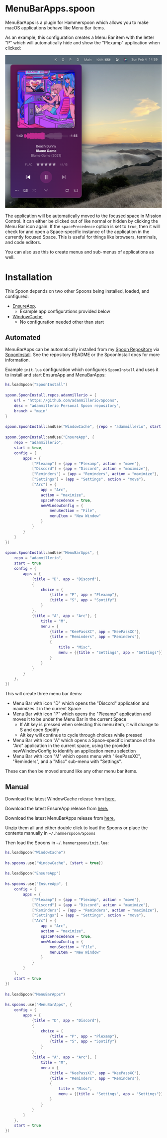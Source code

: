 # MenuBarApps.spoon
MenuBarApps is a plugin for Hammerspoon which allows you to make macOS applications behave like Menu Bar items.

As an example, this configuration creates a Menu Bar item with the letter "P" which will automatically hide and show the "Plexamp" application when clicked:

![Screenshot](docs/images/menu.png)

The application will be automatically moved to the focused space in Mission Control. It can either be clicked out of like normal or hidden by clicking the Menu Bar icon again. If the `spacePrecedence` option is set to `true`, then it will check for and open a Space-specific instance of the application in the currently focused Space. This is useful for things like browsers, terminals, and code editors.

You can also use this to create menus and sub-menus of applications as well.

# Installation

This Spoon depends on two other Spoons being installed, loaded, and configured:
* [EnsureApp](https://github.com/adammillerio/EnsureApp.spoon).
    * Example app configurations provided below
* [WindowCache](https://github.com/adammillerio/WindowCache.spoon)
    * No configuration needed other than start

## Automated

MenuBarApps can be automatically installed from my [Spoon Repository](https://github.com/adammillerio/Spoons) via [SpoonInstall](https://www.hammerspoon.org/Spoons/SpoonInstall.html). See the repository README or the SpoonInstall docs for more information.

Example `init.lua` configuration which configures `SpoonInstall` and uses it to install and start EnsureApp and MenuBarApps:

```lua
hs.loadSpoon("SpoonInstall")

spoon.SpoonInstall.repos.adammillerio = {
    url = "https://github.com/adammillerio/Spoons",
    desc = "adammillerio Personal Spoon repository",
    branch = "main"
}

spoon.SpoonInstall:andUse("WindowCache", {repo = "adammillerio", start = true})

spoon.SpoonInstall:andUse("EnsureApp", {
    repo = "adammillerio",
    start = true,
    config = {
        apps = {
            ["Plexamp"] = {app = "Plexamp", action = "move"},
            ["Discord"] = {app = "Discord", action = "maximize"},
            ["Reminders"] = {app = "Reminders", action = "maximize"},
            ["Settings"] = {app = "Settings", action = "move"},
            ["Arc"] = {
                app = "Arc",
                action = "maximize",
                spacePrecedence = true,
                newWindowConfig = {
                    menuSection = "File",
                    menuItem = "New Window"
                }
            }
        }
    }
})

spoon.SpoonInstall:andUse("MenuBarApps", {
    repo = "adammillerio",
    start = true
    config = {
        apps = {
            {title = "D", app = "Discord"},
            {
                choice = {
                    {title = "P", app = "Plexamp"},
                    {title = "S", app = "Spotify"}
                }
            },
            {title = "A", app = "Arc"}, {
                title = "M",
                menu = {
                    {title = "KeePassXC", app = "KeePassXC"},
                    {title = "Reminders", app = "Reminders"},
                    {
                        title = "Misc",
                        menu = {{title = "Settings", app = "Settings"}}
                    }
                }
            }
        }
    },
})
```

This will create three menu bar items:

* Menu Bar with icon "D" which opens the "Discord" application and maximizes it in the current Space
* Menu Bar with icon "P" which opens the "Plexamp" application and moves it to be under the Menu Bar in the current Space
    * If Alt key is pressed when selecting this menu item, it will change to S and open Spotify
    * Alt key will continue to cycle through choices while pressed
* Menu Bar with icon "A" which opens a Space-specific instance of the "Arc" application in the current space, using the provided newWindowConfig to identify an application menu selection
* Menu Bar with icon "M" which opens menu with "KeePassXC", "Reminders", and a "Misc" sub-menu with "Settings".

These can then be moved around like any other menu bar items.

## Manual

Download the latest WindowCache release from [here.](https://github.com/adammillerio/Spoons/raw/main/Spoons/WindowCache.spoon.zip)

Download the latest EnsureApp release from [here.](https://github.com/adammillerio/Spoons/raw/main/Spoons/EnsureApp.spoon.zip)

Download the latest MenuBarApps release from [here.](https://github.com/adammillerio/Spoons/raw/main/Spoons/MenuBarApps.spoon.zip)

Unzip them all and either double click to load the Spoons or place the contents manually in `~/.hammerspoon/Spoons`

Then load the Spoons in `~/.hammerspoon/init.lua`:

```lua
hs.loadSpoon("WindowCache")

hs.spoons.use("WindowCache", {start = true})

hs.loadSpoon("EnsureApp")

hs.spoons.use("EnsureApp", {
    config = {
        apps = {
            ["Plexamp"] = {app = "Plexamp", action = "move"},
            ["Discord"] = {app = "Discord", action = "maximize"},
            ["Reminders"] = {app = "Reminders", action = "maximize"},
            ["Settings"] = {app = "Settings", action = "move"},
            ["Arc"] = {
                app = "Arc",
                action = "maximize",
                spacePrecedence = true,
                newWindowConfig = {
                    menuSection = "File",
                    menuItem = "New Window"
                }
            }
        }
    },
    start = true
})

hs.loadSpoon("MenuBarApps")

hs.spoons.use("MenuBarApps", {
    config = {
        apps = {
            {title = "D", app = "Discord"},
            {
                choice = {
                    {title = "P", app = "Plexamp"},
                    {title = "S", app = "Spotify"}
                }
            },
            {title = "A", app = "Arc"}, {
                title = "M",
                menu = {
                    {title = "KeePassXC", app = "KeePassXC"},
                    {title = "Reminders", app = "Reminders"},
                    {
                        title = "Misc",
                        menu = {{title = "Settings", app = "Settings"}}
                    }
                }
            }
        }
    },
    start = true
})
```
